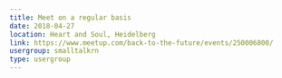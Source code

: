 ```yaml
---
title: Meet on a regular basis
date: 2018-04-27
location: Heart and Soul, Heidelberg
link: https://www.meetup.com/back-to-the-future/events/250006800/
usergroup: smalltalkrn
type: usergroup
---
```


